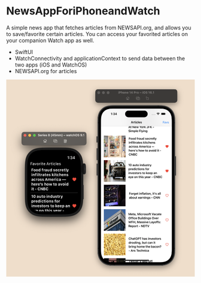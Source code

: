 # NewsAppForiPhoneandWatch
A simple news app that fetches articles from NEWSAPI.org, and allows you to save/favorite certain articles. You can access your favorited articles on your companion Watch app as well. 

- SwiftUI 
- WatchConnectivity and applicationContext to send data between the two apps (iOS and WatchOS)
- NEWSAPI.org for articles

![](https://github.com/Onaeem26/NewsAppForiPhoneandWatch/blob/main/screenshotforwatchapp.png)
